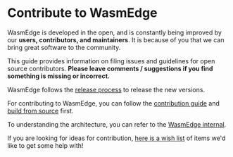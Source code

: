 # Contribute to WasmEdge

WasmEdge is developed in the open, and is constantly being improved by our **users, contributors, and maintainers**. It is because of you that we can bring great software to the community.

This guide provides information on filing issues and guidelines for open source contributors. **Please leave comments / suggestions if you find something is missing or incorrect.**

WasmEdge follows the [release process](contribute/release_process.md) to release the new versions.

For contributing to WasmEdge, you can follow the [contribution guide](contribute/contribute.md) and [build from source](contribute/build_from_src.md) first.

To understanding the architecture, you can refer to the [WasmEdge internal](contribute/internal.md).

If you are looking for ideas for contribution, [here is a wish list](contribute/wish_list.md) of items we'd like to get some help with!
